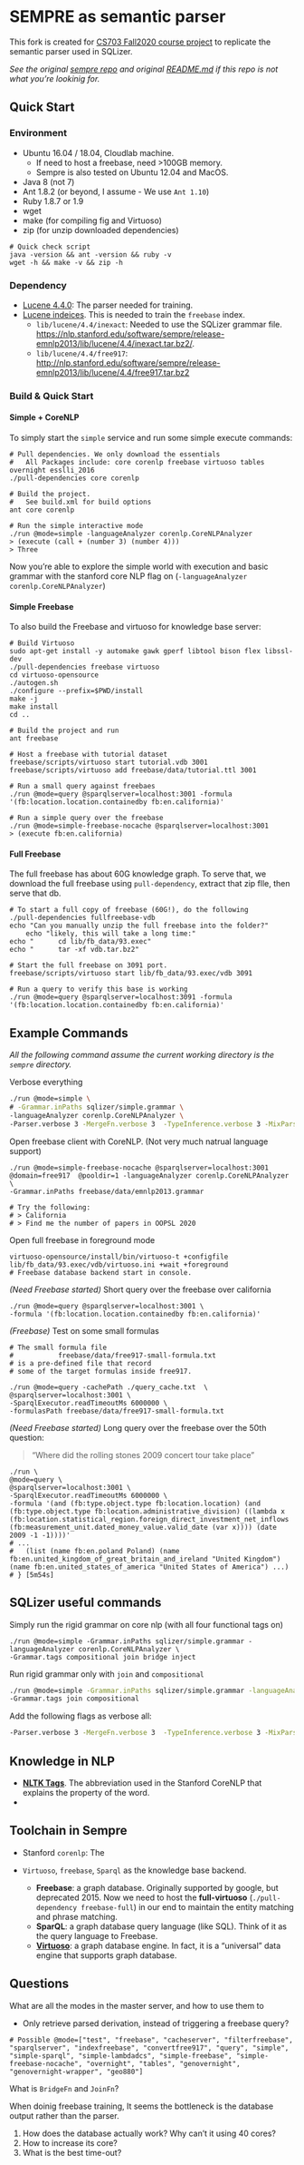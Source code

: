 # SEMPRE as semantic parser

This fork is created for [CS703 Fall2020 course project](https://github.com/GindaChen/cs703-sqlizer) to replicate the semantic parser used in SQLizer.

*See the original [sempre repo](https://github.com/percyliang/sempre) and original [README.md](./README.origin.md) if this repo is not what you’re lookinig for.*



## Quick Start



### Environment

- Ubuntu 16.04 / 18.04, Cloudlab machine. 
  - If need to host a freebase, need >100GB memory.
  - Sempre is also tested on Ubuntu 12.04 and MacOS. 
- Java 8 (not 7)
- Ant 1.8.2 (or beyond, I assume - We use  `Ant 1.10`)
- Ruby 1.8.7 or 1.9
- wget
- make (for compiling fig and Virtuoso)
- zip (for unzip downloaded dependencies)

```shell
# Quick check script
java -version && ant -version && ruby -v
wget -h && make -v && zip -h
```





### Dependency

- [Lucene 4.4.0](https://archive.apache.org/dist/lucene/java/4.4.0/lucene-4.4.0.zip): The parser needed for training.
- [Lucene indeices](./dependency-archive/lucene-index). This is needed to train the `freebase` index.
  - `lib/lucene/4.4/inexact`: Needed to use the SQLizer grammar file. https://nlp.stanford.edu/software/sempre/release-emnlp2013/lib/lucene/4.4/inexact.tar.bz2/. 
  - `lib/lucene/4.4/free917`: http://nlp.stanford.edu/software/sempre/release-emnlp2013/lib/lucene/4.4/free917.tar.bz2





### Build & Quick Start

#### Simple + CoreNLP

To simply start the `simple` service and run some simple execute commands:

```shell
# Pull dependencies. We only download the essentials
# 	All Packages include: core corenlp freebase virtuoso tables overnight esslli_2016 
./pull-dependencies core corenlp

# Build the project.
# 	See build.xml for build options
ant core corenlp

# Run the simple interactive mode
./run @mode=simple -languageAnalyzer corenlp.CoreNLPAnalyzer
> (execute (call + (number 3) (number 4)))
> Three
```

Now you’re able to explore the simple world with execution and basic grammar with the stanford core NLP flag on (`-languageAnalyzer corenlp.CoreNLPAnalyzer`)



#### Simple Freebase

To also build the Freebase and virtuoso for knowledge base server:

```shell
# Build Virtuoso
sudo apt-get install -y automake gawk gperf libtool bison flex libssl-dev
./pull-dependencies freebase virtuoso
cd virtuoso-opensource
./autogen.sh
./configure --prefix=$PWD/install
make -j
make install
cd ..

# Build the project and run
ant freebase 

# Host a freebase with tutorial dataset 
freebase/scripts/virtuoso start tutorial.vdb 3001
freebase/scripts/virtuoso add freebase/data/tutorial.ttl 3001

# Run a small query against freebaes
./run @mode=query @sparqlserver=localhost:3001 -formula '(fb:location.location.containedby fb:en.california)'

# Run a simple query over the freebase
./run @mode=simple-freebase-nocache @sparqlserver=localhost:3001
> (execute fb:en.california)
```



#### Full Freebase

The full freebase has about 60G knowledge graph. To serve that, we download the full freebase using `pull-dependency`, extract that zip flle, then serve that db.

```shell
# To start a full copy of freebase (60G!), do the following
./pull-dependencies fullfreebase-vdb
echo "Can you manually unzip the full freebase into the folder?"
	echo "likely, this will take a long time:"
echo "		cd lib/fb_data/93.exec"
echo "		tar -xf vdb.tar.bz2"

# Start the full freebase on 3091 port.
freebase/scripts/virtuoso start lib/fb_data/93.exec/vdb 3091

# Run a query to verify this base is working
./run @mode=query @sparqlserver=localhost:3091 -formula '(fb:location.location.containedby fb:en.california)'
```









## Example Commands

*All the following command assume the current working directory is the `sempre` directory.*



Verbose everything

```bash
./run @mode=simple \
# -Grammar.inPaths sqlizer/simple.grammar \ 
-languageAnalyzer corenlp.CoreNLPAnalyzer \
-Parser.verbose 3 -MergeFn.verbose 3  -TypeInference.verbose 3 -MixParser.verbose 3 -FuzzyMatchFn.verbose 3 -SelectFn.verbose 3 -JoinFn.verbose 3 -Learner.verbose 3 -SimpleLexiconFn.verbose 3
```



Open freebase client with CoreNLP. (Not very much natrual language support)

```shell
./run @mode=simple-freebase-nocache @sparqlserver=localhost:3001 @domain=free917  @pooldir=1 -languageAnalyzer corenlp.CoreNLPAnalyzer \
-Grammar.inPaths freebase/data/emnlp2013.grammar

# Try the following:
# > California
# > Find me the number of papers in OOPSL 2020
```



Open full freebase in foreground mode

```shell
virtuoso-opensource/install/bin/virtuoso-t +configfile lib/fb_data/93.exec/vdb/virtuoso.ini +wait +foreground
# Freebase database backend start in console.
```



*(Need Freebase started)* Short query over the freebase over california

```shell
./run @mode=query @sparqlserver=localhost:3001 \
-formula '(fb:location.location.containedby fb:en.california)'
```



*(Freebase)* Test on some small formulas

```shell
# The small formula file 
#			freebase/data/free917-small-formula.txt 
# is a pre-defined file that record 
# some of the target formulas inside free917.

./run @mode=query -cachePath ./query_cache.txt  \
@sparqlserver=localhost:3001 \
-SparqlExecutor.readTimeoutMs 6000000 \
-formulasPath freebase/data/free917-small-formula.txt
```





*(Need Freebase started)* Long query over the freebase over the 50th question:

>  “Where did the rolling stones 2009 concert tour take place”

```shell
./run \
@mode=query \
@sparqlserver=localhost:3001 \
-SparqlExecutor.readTimeoutMs 6000000 \
-formula '(and (fb:type.object.type fb:location.location) (and (fb:type.object.type fb:location.administrative_division) ((lambda x (fb:location.statistical_region.foreign_direct_investment_net_inflows (fb:measurement_unit.dated_money_value.valid_date (var x)))) (date 2009 -1 -1))))'
# ... 
#   (list (name fb:en.poland Poland) (name fb:en.united_kingdom_of_great_britain_and_ireland "United Kingdom") (name fb:en.united_states_of_america "United States of America") ...)
# } [5m54s]
```



## SQLizer useful commands

Simply run the rigid grammar on core nlp (with all four functional tags on)

```shell
./run @mode=simple -Grammar.inPaths sqlizer/simple.grammar -languageAnalyzer corenlp.CoreNLPAnalyzer \
-Grammar.tags compositional join bridge inject
```



Run rigid grammar only with `join` and `compositional`

```bash
./run @mode=simple -Grammar.inPaths sqlizer/simple.grammar -languageAnalyzer corenlp.CoreNLPAnalyzer \
-Grammar.tags join compositional
```



Add the following flags as verbose all:

```bash
-Parser.verbose 3 -MergeFn.verbose 3  -TypeInference.verbose 3 -MixParser.verbose 3 -FuzzyMatchFn.verbose 3 -SelectFn.verbose 3 -JoinFn.verbose 3 -Learner.verbose 3 -SimpleLexiconFn.verbose 3
```



## Knowledge in NLP

- [**NLTK Tags**](./sqlizer/README-corenlp-NLTK-tags.md). The abbreviation used in the Stanford CoreNLP that explains the property of the word.
- 



## Toolchain in Sempre

- Stanford `corenlp`: The 

- `Virtuoso`, `freebase`, `Sparql` as the knowledge base backend.
  - **Freebase**: a graph database. Originally supported by google, but deprecated 2015. Now we need to host the **full-virtuoso** (`./pull-dependency freebase-full`) in our end to maintain the entity matching and phrase matching.
  - **SparQL**: a graph database query language (like SQL). Think of it as the query language to Freebase.
  - **[Virtuoso](https://github.com/openlink/virtuoso-opensource)**: a graph database engine. In fact, it is a “universal” data engine that supports graph database. 



## Questions

What are all the modes in the master server, and how to use them to

- Only retrieve parsed derivation, instead of triggering a freebase query?

```shell
# Possible @mode=["test", "freebase", "cacheserver", "filterfreebase", "sparqlserver", "indexfreebase", "convertfree917", "query", "simple", "simple-sparql", "simple-lambdadcs", "simple-freebase", "simple-freebase-nocache", "overnight", "tables", "genovernight", "genovernight-wrapper", "geo880"]
```



What is `BridgeFn` and `JoinFn`?



When doinig freebase training, It seems the bottleneck is the database output rather than the parser.

1. How does the database actually work? Why can’t it using 40 cores?
2. How to increase its core?
3. What is the best time-out?



